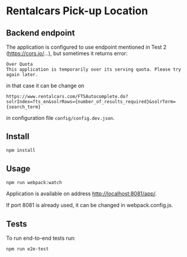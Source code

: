 
<h1>Rentalcars Pick-up Location</h1>

<h2>Backend endpoint</h2>

The application is configured to use endpoint mentioned in Test 2 (https://cors.io/...), but sometimes it returns error:

```
Over Quota
This application is temporarily over its serving quota. Please try again later.
```

in that case it can be change on 
```
https://www.rentalcars.com/FTSAutocomplete.do?solrIndex=fts_en&solrRows={number_of_results_required}&solrTerm={search_term}
```

in configuration file `config/config.dev.json`.

<h2>Install</h2>

```bash
npm install
```

<h2>Usage</h2>

```bash
npm run webpack:watch
```

Application is available on address <a href="http://localhost:8081/app/">http://localhost:8081/app/</a>. 

If port 8081 is already used, it can be changed in webpack.config.js.

<h2>Tests</h2>

To run end-to-end tests run:

```bash
npm run e2e-test
```

